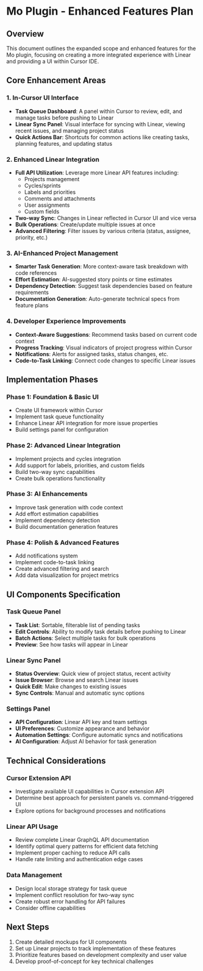 # Mo Plugin - Enhanced Features Plan

## Overview
This document outlines the expanded scope and enhanced features for the Mo plugin, focusing on creating a more integrated experience with Linear and providing a UI within Cursor IDE.

## Core Enhancement Areas

### 1. In-Cursor UI Interface
- **Task Queue Dashboard**: A panel within Cursor to review, edit, and manage tasks before pushing to Linear
- **Linear Sync Panel**: Visual interface for syncing with Linear, viewing recent issues, and managing project status
- **Quick Actions Bar**: Shortcuts for common actions like creating tasks, planning features, and updating status

### 2. Enhanced Linear Integration
- **Full API Utilization**: Leverage more Linear API features including:
  - Projects management
  - Cycles/sprints
  - Labels and priorities
  - Comments and attachments
  - User assignments
  - Custom fields
- **Two-way Sync**: Changes in Linear reflected in Cursor UI and vice versa
- **Bulk Operations**: Create/update multiple issues at once
- **Advanced Filtering**: Filter issues by various criteria (status, assignee, priority, etc.)

### 3. AI-Enhanced Project Management
- **Smarter Task Generation**: More context-aware task breakdown with code references
- **Effort Estimation**: AI-suggested story points or time estimates
- **Dependency Detection**: Suggest task dependencies based on feature requirements
- **Documentation Generation**: Auto-generate technical specs from feature plans

### 4. Developer Experience Improvements
- **Context-Aware Suggestions**: Recommend tasks based on current code context
- **Progress Tracking**: Visual indicators of project progress within Cursor
- **Notifications**: Alerts for assigned tasks, status changes, etc.
- **Code-to-Task Linking**: Connect code changes to specific Linear issues

## Implementation Phases

### Phase 1: Foundation & Basic UI
- Create UI framework within Cursor
- Implement task queue functionality
- Enhance Linear API integration for more issue properties
- Build settings panel for configuration

### Phase 2: Advanced Linear Integration
- Implement projects and cycles integration
- Add support for labels, priorities, and custom fields
- Build two-way sync capabilities
- Create bulk operations functionality

### Phase 3: AI Enhancements
- Improve task generation with code context
- Add effort estimation capabilities
- Implement dependency detection
- Build documentation generation features

### Phase 4: Polish & Advanced Features
- Add notifications system
- Implement code-to-task linking
- Create advanced filtering and search
- Add data visualization for project metrics

## UI Components Specification

### Task Queue Panel
- **Task List**: Sortable, filterable list of pending tasks
- **Edit Controls**: Ability to modify task details before pushing to Linear
- **Batch Actions**: Select multiple tasks for bulk operations
- **Preview**: See how tasks will appear in Linear

### Linear Sync Panel
- **Status Overview**: Quick view of project status, recent activity
- **Issue Browser**: Browse and search Linear issues
- **Quick Edit**: Make changes to existing issues
- **Sync Controls**: Manual and automatic sync options

### Settings Panel
- **API Configuration**: Linear API key and team settings
- **UI Preferences**: Customize appearance and behavior
- **Automation Settings**: Configure automatic syncs and notifications
- **AI Configuration**: Adjust AI behavior for task generation

## Technical Considerations

### Cursor Extension API
- Investigate available UI capabilities in Cursor extension API
- Determine best approach for persistent panels vs. command-triggered UI
- Explore options for background processes and notifications

### Linear API Usage
- Review complete Linear GraphQL API documentation
- Identify optimal query patterns for efficient data fetching
- Implement proper caching to reduce API calls
- Handle rate limiting and authentication edge cases

### Data Management
- Design local storage strategy for task queue
- Implement conflict resolution for two-way sync
- Create robust error handling for API failures
- Consider offline capabilities

## Next Steps
1. Create detailed mockups for UI components
2. Set up Linear projects to track implementation of these features
3. Prioritize features based on development complexity and user value
4. Develop proof-of-concept for key technical challenges 